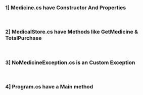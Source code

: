 <h3>1] Medicine.cs have Constructor And Properties</h3><br />
<h3>2] MedicalStore.cs have Methods like GetMedicine & TotalPurchase</h3><br />
<h3>3] NoMedicineException.cs is an Custom Exception</h3><br />
<h3>4] Program.cs have a Main method</h3><br />
